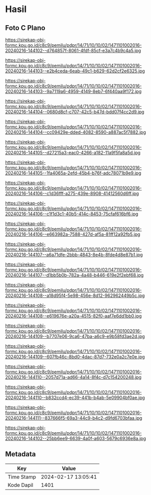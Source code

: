 # Hasil

## Foto C Plano

https://sirekap-obj-formc.kpu.go.id/c8c9/pemilu/pdpr/14/71/10/10/02/1471101002016-20240216-144102--d764857f-8061-4fdf-85cf-e3a7c4b9c4a5.jpg

https://sirekap-obj-formc.kpu.go.id/c8c9/pemilu/pdpr/14/71/10/10/02/1471101002016-20240216-144103--e2b4ceda-6eab-49c1-b629-62d2cf2e6325.jpg

https://sirekap-obj-formc.kpu.go.id/c8c9/pemilu/pdpr/14/71/10/10/02/1471101002016-20240216-144103--9a7119a6-4959-4149-8eb7-6f440aa9f172.jpg

https://sirekap-obj-formc.kpu.go.id/c8c9/pemilu/pdpr/14/71/10/10/02/1471101002016-20240216-144104--0680d8cf-c707-42c5-b47d-bdd07f4cc2d9.jpg

https://sirekap-obj-formc.kpu.go.id/c8c9/pemilu/pdpr/14/71/10/10/02/1471101002016-20240216-144104--cc09429e-dded-4082-8590-a887ac5f7882.jpg

https://sirekap-obj-formc.kpu.go.id/c8c9/pemilu/pdpr/14/71/10/10/02/1471101002016-20240216-144105--d27215a3-eac0-4266-a182-11a9f5fa8a5d.jpg

https://sirekap-obj-formc.kpu.go.id/c8c9/pemilu/pdpr/14/71/10/10/02/1471101002016-20240216-144105--1fa4065a-2efd-45b4-b76f-adc78071b9e9.jpg

https://sirekap-obj-formc.kpu.go.id/c8c9/pemilu/pdpr/14/71/10/10/02/1471101002016-20240216-144106--c1d36fff-a275-439e-8908-41412560d6ff.jpg

https://sirekap-obj-formc.kpu.go.id/c8c9/pemilu/pdpr/14/71/10/10/02/1471101002016-20240216-144106--c1f1d3c1-40b5-414c-8453-75cfaf616bf6.jpg

https://sirekap-obj-formc.kpu.go.id/c8c9/pemilu/pdpr/14/71/10/10/02/1471101002016-20240216-144106--e663982a-7588-427d-af5a-81ff12a92fb5.jpg

https://sirekap-obj-formc.kpu.go.id/c8c9/pemilu/pdpr/14/71/10/10/02/1471101002016-20240216-144107--a6a71dfe-2bbb-4843-8e4b-8fde4d8e87b1.jpg

https://sirekap-obj-formc.kpu.go.id/c8c9/pemilu/pdpr/14/71/10/10/02/1471101002016-20240216-144107--d1bb5b0b-782a-4a48-b446-619e2f2ebf68.jpg

https://sirekap-obj-formc.kpu.go.id/c8c9/pemilu/pdpr/14/71/10/10/02/1471101002016-20240216-144108--a18d95f4-5e98-456e-8d12-962962449b5c.jpg

https://sirekap-obj-formc.kpu.go.id/c8c9/pemilu/pdpr/14/71/10/10/02/1471101002016-20240216-144108--e619676e-a20a-4515-82f0-aaf7e6dd1bb0.jpg

https://sirekap-obj-formc.kpu.go.id/c8c9/pemilu/pdpr/14/71/10/10/02/1471101002016-20240216-144109--b7707e06-9ca6-47ba-a6c9-e9b58fd3ae2d.jpg

https://sirekap-obj-formc.kpu.go.id/c8c9/pemilu/pdpr/14/71/10/10/02/1471101002016-20240216-144109--607fb46c-8bd0-4dac-87d7-732e0a2c7e0e.jpg

https://sirekap-obj-formc.kpu.go.id/c8c9/pemilu/pdpr/14/71/10/10/02/1471101002016-20240216-144110--2057d71a-ad66-4a14-8f4c-d7c154200248.jpg

https://sirekap-obj-formc.kpu.go.id/c8c9/pemilu/pdpr/14/71/10/10/02/1471101002016-20240216-144110--b832ccd4-ec39-441b-b4ab-5e09904bf0ae.jpg

https://sirekap-obj-formc.kpu.go.id/c8c9/pemilu/pdpr/14/71/10/10/02/1471101002016-20240216-144111--837666f5-69a3-44c9-b4c2-d9fd6703bfaa.jpg

https://sirekap-obj-formc.kpu.go.id/c8c9/pemilu/pdpr/14/71/10/10/02/1471101002016-20240216-144102--25bb6ee9-6639-4a0f-a603-5679c6936e8a.jpg


## Metadata

| Key        | Value               |
| ---------- | ------------------- |
| Time Stamp | 2024-02-17 13:05:41 |
| Kode Dapil | 1401                |



